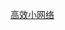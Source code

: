 [高效小网络](https://zhuanlan.zhihu.com/p/37074222?utm_source=qq&utm_medium=social&utm_oi=638711330211762176)
